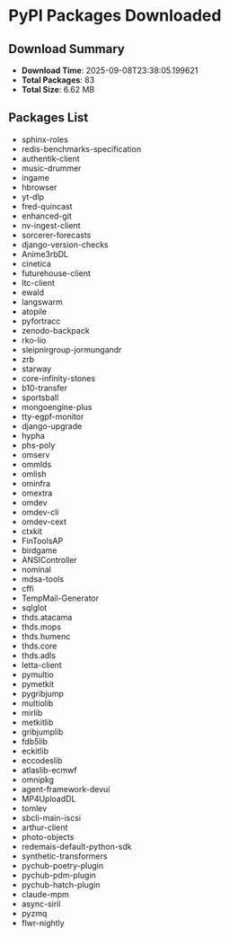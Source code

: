 # PyPI Packages Downloaded

## Download Summary
- **Download Time**: 2025-09-08T23:38:05.199621
- **Total Packages**: 83
- **Total Size**: 6.62 MB

## Packages List
- sphinx-roles
- redis-benchmarks-specification
- authentik-client
- music-drummer
- ingame
- hbrowser
- yt-dlp
- fred-quincast
- enhanced-git
- nv-ingest-client
- sorcerer-forecasts
- django-version-checks
- Anime3rbDL
- cinetica
- futurehouse-client
- ltc-client
- ewald
- langswarm
- atopile
- pyfortracc
- zenodo-backpack
- rko-lio
- sleipnirgroup-jormungandr
- zrb
- starway
- core-infinity-stones
- b10-transfer
- sportsball
- mongoengine-plus
- tty-egpf-monitor
- django-upgrade
- hypha
- phs-poly
- omserv
- ommlds
- omlish
- ominfra
- omextra
- omdev
- omdev-cli
- omdev-cext
- ctxkit
- FinToolsAP
- birdgame
- ANSIController
- nominal
- mdsa-tools
- cffi
- TempMail-Generator
- sqlglot
- thds.atacama
- thds.mops
- thds.humenc
- thds.core
- thds.adls
- letta-client
- pymultio
- pymetkit
- pygribjump
- multiolib
- mirlib
- metkitlib
- gribjumplib
- fdb5lib
- eckitlib
- eccodeslib
- atlaslib-ecmwf
- omnipkg
- agent-framework-devui
- MP4UploadDL
- tomlev
- sbcli-main-iscsi
- arthur-client
- photo-objects
- redemais-default-python-sdk
- synthetic-transformers
- pychub-poetry-plugin
- pychub-pdm-plugin
- pychub-hatch-plugin
- claude-mpm
- async-siril
- pyzmq
- flwr-nightly
